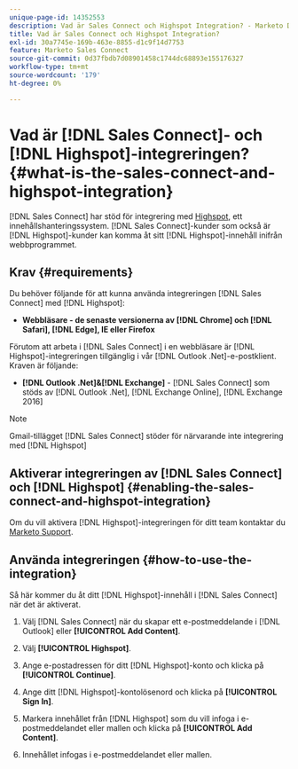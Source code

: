 ```yaml
---
unique-page-id: 14352553
description: Vad är Sales Connect och Highspot Integration? - Marketo Docs - produktdokumentation
title: Vad är Sales Connect och Highspot Integration?
exl-id: 30a7745e-169b-463e-8855-d1c9f14d7753
feature: Marketo Sales Connect
source-git-commit: 0d37fbdb7d08901458c1744dc68893e155176327
workflow-type: tm+mt
source-wordcount: '179'
ht-degree: 0%

---
```


# Vad är [!DNL Sales Connect]- och [!DNL Highspot]-integreringen? {#what-is-the-sales-connect-and-highspot-integration}

[!DNL Sales Connect] har stöd för integrering med [Highspot](https://www.highspot.com/), ett innehållshanteringssystem. [!DNL Sales Connect]-kunder som också är [!DNL Highspot]-kunder kan komma åt sitt [!DNL Highspot]-innehåll inifrån webbprogrammet.

## Krav {#requirements}

Du behöver följande för att kunna använda integreringen [!DNL Sales Connect] med [!DNL Highspot]:

* **Webbläsare - de senaste versionerna av [!DNL Chrome] och [!DNL Safari], [!DNL Edge], IE eller Firefox**

Förutom att arbeta i [!DNL Sales Connect] i en webbläsare är [!DNL Highspot]-integreringen tillgänglig i vår [!DNL Outlook .Net]-e-postklient. Kraven är följande:

* **[!DNL Outlook .Net]&amp;[!DNL Exchange]** - [!DNL Sales Connect] som stöds av [!DNL Outlook .Net], [!DNL Exchange Online], [!DNL Exchange 2016]

>[!NOTE]
>
>Gmail-tillägget [!DNL Sales Connect] stöder för närvarande inte integrering med [!DNL Highspot]

## Aktiverar integreringen av [!DNL Sales Connect] och [!DNL Highspot] {#enabling-the-sales-connect-and-highspot-integration}

Om du vill aktivera [!DNL Highspot]-integreringen för ditt team kontaktar du [Marketo Support](https://nation.marketo.com/t5/Support/ct-p/Support#).

## Använda integreringen {#how-to-use-the-integration}

Så här kommer du åt ditt [!DNL Highspot]-innehåll i [!DNL Sales Connect] när det är aktiverat.

1. Välj [!DNL Sales Connect] när du skapar ett e-postmeddelande i [!DNL Outlook] eller **[!UICONTROL Add Content]**.

1. Välj **[!UICONTROL Highspot]**.

1. Ange e-postadressen för ditt [!DNL Highspot]-konto och klicka på **[!UICONTROL Continue]**.

1. Ange ditt [!DNL Highspot]-kontolösenord och klicka på **[!UICONTROL Sign In]**.

1. Markera innehållet från [!DNL Highspot] som du vill infoga i e-postmeddelandet eller mallen och klicka på **[!UICONTROL Add Content]**.

1. Innehållet infogas i e-postmeddelandet eller mallen.
